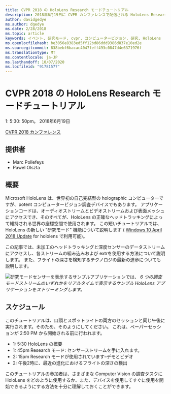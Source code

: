 ```yaml
---
title: CVPR 2018 の HoloLens Research モードチュートリアル
description: 2018年6月19日に CVPR カンファレンスで配信される HoloLens Research モードセッションの概要とスケジュール。
author: davidgedye
ms.author: dgedye
ms.date: 2/28/2018
ms.topic: article
keywords: イベント, 研究モード, cvpr, コンピュータービジョン, 研究, HoloLens
ms.openlocfilehash: be3056e8383ed5ff12bd86ddd9386d837e10ed2e
ms.sourcegitcommit: 838bebf6bacac4047feff493c0847d4e6371976f
ms.translationtype: MT
ms.contentlocale: ja-JP
ms.lasthandoff: 10/07/2020
ms.locfileid: "91781577"
---
```

# <a name="hololens-research-mode-tutorial-at-cvpr-2018"></a>CVPR 2018 の HoloLens Research モードチュートリアル
1: 5:30: 50pm。 2018年6月19日

[CVPR 2018 カンファレンス](https://cvpr2018.thecvf.com/)

## <a name="presenters"></a>提供者
* Marc Pollefeys
* Pawel Olszta

## <a name="overview"></a>概要
Microsoft HoloLens は、世界初の自己完結型の holographic コンピューターですが、potent コンピュータービジョン調査デバイスでもあります。
アプリケーションコードは、オーディオストリームとビデオストリームおよび表面メッシュにアクセスでき、そのすべてが、HoloLens の正確なヘッドトラッキングによって維持される世界の座標空間で使用されます。 この短いチュートリアルでは、HoloLens の新しい "研究モード" 機能について説明します ( [Windows 10 April 2018 Update](https://docs.microsoft.com/windows/mixed-reality/enthusiast-guide/release-notes-april-2018) for hololens で利用可能)。

この記事では、未加工のヘッドトラッキングと深度センサーのデータストリームにアクセスし、各ストリームの組み込みおよび extrを使用する方法について説明します。  また、フライトの深さを検知するテクノロジの最新の進歩についても説明します。

![研究モードセンサーを表示するサンプルアプリケーションでは、 ](../develop/platform-capabilities-and-apis/images/sensor-stream-viewer.jpg)
 *6 つの調査モードストリームのいずれかをリアルタイムで表示するサンプル HoloLens アプリケーションをストリーミングします。*

## <a name="schedule"></a>スケジュール
このチュートリアルは、口頭とスポットライトの両方のセッションと同じ午後に実行されます。そのため、そのようにしてください。
これは、ペーパーセッションが 2:50 PM から開始される前に行われます。

- 1: 5:30 HoloLens の概要 
- 1: 45pm Research モード: センサーストリームを手に入れます。 
- 2: 15pm Research モードが使用されています–デモとビデオ 
- 2: 午後2時に、最近の進化におけるフライトの深さの検出 

このチュートリアルの参加者は、さまざまな Computer Vision の調査タスクに HoloLens をどのように使用するか、また、デバイスを使用してすぐに使用を開始できるようにする方法を十分に理解しておくことができます。
